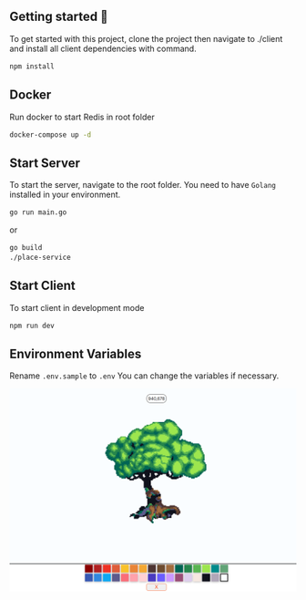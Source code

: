 ## Getting started 🚀
To get started with this project, clone the project then navigate to ./client and install all client dependencies with command.
```bash
npm install
```

## Docker
Run docker to start Redis in root folder
```bash
docker-compose up -d
```

## Start Server
To start the server, navigate to the root folder. You need to have `Golang` installed in your environment.
```bash
go run main.go
```
or
```bash
go build
./place-service
```

## Start Client
To start client in development mode
```bash
npm run dev
```

## Environment Variables
Rename `.env.sample` to `.env`
You can change the variables if necessary.

![Example](./.github/assets/example.png)